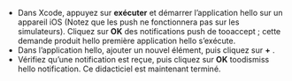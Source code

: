 
* Dans Xcode, appuyez sur **exécuter** et démarrer l’application hello sur un appareil iOS (Notez que les push ne fonctionnera pas sur les simulateurs). Cliquez sur **OK** des notifications push de tooaccept ; cette demande produit hello première application hello s’exécute.
* Dans l’application hello, ajouter un nouvel élément, puis cliquez sur  **+** .
* Vérifiez qu’une notification est reçue, puis cliquez sur **OK** toodismiss hello notification. Ce didacticiel est maintenant terminé.

